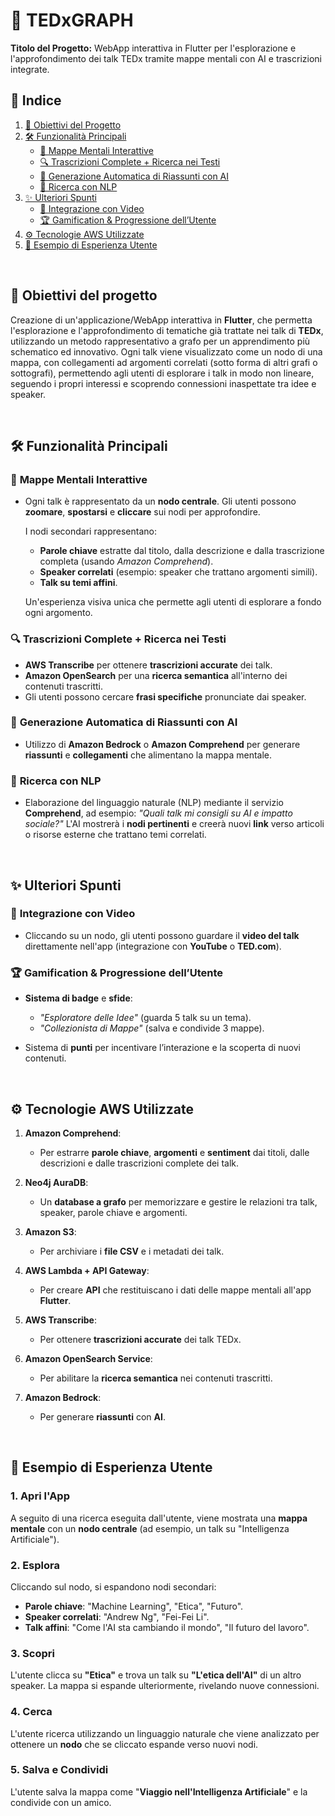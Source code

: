 # 🎯 **TEDxGRAPH**
**Titolo del Progetto:** WebApp interattiva in Flutter per l'esplorazione e l'approfondimento dei talk TEDx tramite mappe mentali con AI e trascrizioni integrate.

## 📌 **Indice**
1. [🎯 Obiettivi del Progetto](#-obiettivi-del-progetto)  
2. [🛠️ Funzionalità Principali](#-funzionalità-principali)  
   - [🧠 Mappe Mentali Interattive](#-mappe-mentali-interattive)  
   - [🔍 Trascrizioni Complete + Ricerca nei Testi](#-trascrizioni-complete-ricerca-nei-testi)  
   - [🤖 Generazione Automatica di Riassunti con AI](#-generazione-automatica-di-riassunti-con-ai)  
   - [💬 Ricerca con NLP](#-ricerca-con-nlp)  
3. [✨ Ulteriori Spunti](#-ulteriori-spunti)  
   - [🎥 Integrazione con Video](#-integrazione-con-video)  
   - [🏆 Gamification & Progressione dell’Utente](#-gamification-progressione-dellutente)  
4. [⚙️ Tecnologie AWS Utilizzate](#️-tecnologie-aws-utilizzate)  
5. [🌟 Esempio di Esperienza Utente](#-esempio-di-esperienza-utente)  

&nbsp;
## 🎯 **Obiettivi del progetto**
Creazione di un'applicazione/WebApp interattiva in **Flutter**, che permetta l'esplorazione e l'approfondimento di tematiche già trattate nei talk di **TEDx**, utilizzando un metodo rappresentativo a grafo per un apprendimento più schematico ed innovativo. Ogni talk viene visualizzato come un nodo di una mappa, con collegamenti ad argomenti correlati (sotto forma di altri grafi o sottografi), permettendo agli utenti di esplorare i talk in modo non lineare, seguendo i propri interessi e scoprendo connessioni inaspettate tra idee e speaker.

&nbsp;
## 🛠️ **Funzionalità Principali**

### 🧠 **Mappe Mentali Interattive**
- Ogni talk è rappresentato da un **nodo centrale**. Gli utenti possono **zoomare**, **spostarsi** e **cliccare** sui nodi per approfondire.
  
  I nodi secondari rappresentano:
  - **Parole chiave** estratte dal titolo, dalla descrizione e dalla trascrizione completa (usando *Amazon Comprehend*).
  - **Speaker correlati** (esempio: speaker che trattano argomenti simili).
  - **Talk su temi affini**.

  Un'esperienza visiva unica che permette agli utenti di esplorare a fondo ogni argomento.

### 🔍 **Trascrizioni Complete + Ricerca nei Testi**
- **AWS Transcribe** per ottenere **trascrizioni accurate** dei talk.
- **Amazon OpenSearch** per una **ricerca semantica** all'interno dei contenuti trascritti.
- Gli utenti possono cercare **frasi specifiche** pronunciate dai speaker.

### 🤖 **Generazione Automatica di Riassunti con AI**
- Utilizzo di **Amazon Bedrock** o **Amazon Comprehend** per generare **riassunti** e **collegamenti** che alimentano la mappa mentale.

### 💬 **Ricerca con NLP**
- Elaborazione del linguaggio naturale (NLP) mediante il servizio **Comprehend**, ad esempio:
  *"Quali talk mi consigli su AI e impatto sociale?"*
  L'AI mostrerà i **nodi pertinenti** e creerà nuovi **link** verso articoli o risorse esterne che trattano temi correlati.

&nbsp;
## ✨ **Ulteriori Spunti**

### 🎥 **Integrazione con Video**
- Cliccando su un nodo, gli utenti possono guardare il **video del talk** direttamente nell'app (integrazione con **YouTube** o **TED.com**).

### 🏆 **Gamification & Progressione dell’Utente**
- **Sistema di badge** e **sfide**:
  - *"Esploratore delle Idee"* (guarda 5 talk su un tema).
  - *"Collezionista di Mappe"* (salva e condivide 3 mappe).
  
- Sistema di **punti** per incentivare l’interazione e la scoperta di nuovi contenuti.

&nbsp;
## ⚙️ **Tecnologie AWS Utilizzate**

1. **Amazon Comprehend**:
   - Per estrarre **parole chiave**, **argomenti** e **sentiment** dai titoli, dalle descrizioni e dalle trascrizioni complete dei talk.

2. **Neo4j AuraDB**:
   - Un **database a grafo** per memorizzare e gestire le relazioni tra talk, speaker, parole chiave e argomenti.

3. **Amazon S3**:
   - Per archiviare i **file CSV** e i metadati dei talk.

4. **AWS Lambda + API Gateway**:
   - Per creare **API** che restituiscano i dati delle mappe mentali all'app **Flutter**.

5. **AWS Transcribe**:
   - Per ottenere **trascrizioni accurate** dei talk TEDx.

6. **Amazon OpenSearch Service**:
   - Per abilitare la **ricerca semantica** nei contenuti trascritti.

7. **Amazon Bedrock**:
   - Per generare **riassunti** con **AI**.

&nbsp;
## 🌟 **Esempio di Esperienza Utente**

### 1. **Apri l'App**
A seguito di una ricerca eseguita dall'utente, viene mostrata una **mappa mentale** con un **nodo centrale** (ad esempio, un talk su "Intelligenza Artificiale").

### 2. **Esplora**
Cliccando sul nodo, si espandono nodi secondari:
  - **Parole chiave**: "Machine Learning", "Etica", "Futuro".
  - **Speaker correlati**: "Andrew Ng", "Fei-Fei Li".
  - **Talk affini**: "Come l'AI sta cambiando il mondo", "Il futuro del lavoro".

### 3. **Scopri**
L'utente clicca su **"Etica"** e trova un talk su **"L'etica dell'AI"** di un altro speaker. La mappa si espande ulteriormente, rivelando nuove connessioni.

### 4. **Cerca**
L'utente ricerca utilizzando un linguaggio naturale che viene analizzato per ottenere un **nodo** che se cliccato espande verso nuovi nodi.

### 5. **Salva e Condividi**
L'utente salva la mappa come "**Viaggio nell'Intelligenza Artificiale**" e la condivide con un amico.
